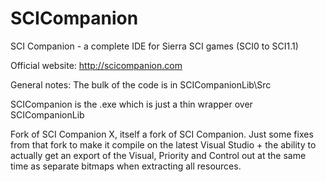 # SCICompanion
SCI Companion - a complete IDE for Sierra SCI games (SCI0 to SCI1.1)

Official website:
http://scicompanion.com

General notes:
The bulk of the code is in SCICompanionLib\Src

SCICompanion is the .exe which is just a thin wrapper over SCICompanionLib

Fork of SCI Companion X, itself a fork of SCI Companion. Just some fixes from that fork to make it compile on the latest Visual Studio + the ability to actually get an export of the Visual, Priority and Control out at the same time as separate bitmaps when extracting all resources.

